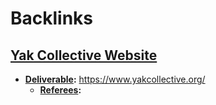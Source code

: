 
# Backlinks
## [Yak Collective Website](<Yak Collective Website.md>)
- **[Deliverable](<Deliverable.md>):** https://www.yakcollective.org/
    - **[Referees](<Referees.md>):**

